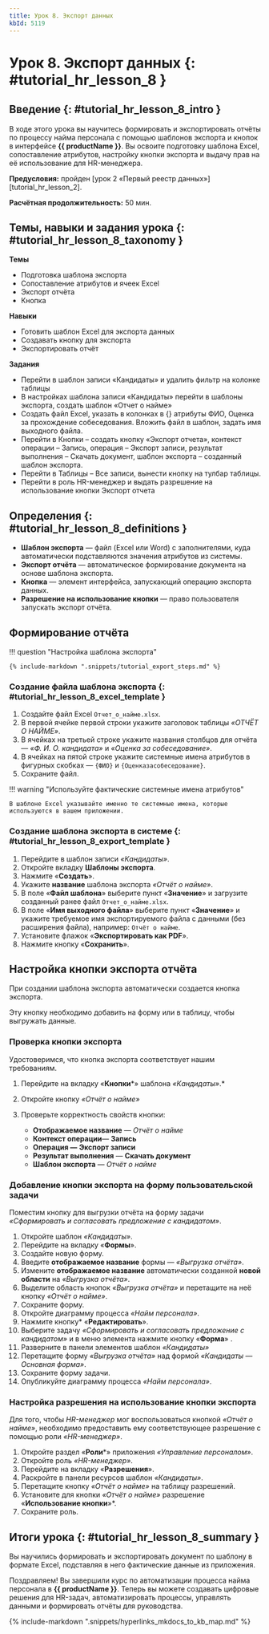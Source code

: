 ```yaml
---
title: Урок 8. Экспорт данных
kbId: 5119
---
```


# Урок 8. Экспорт данных {: #tutorial_hr_lesson_8 }

## Введение {: #tutorial_hr_lesson_8_intro }

В ходе этого урока вы научитесь формировать и экспортировать отчёты по процессу найма персонала с помощью шаблонов экспорта и кнопок в интерфейсе **{{ productName }}**. Вы освоите подготовку шаблона Excel, сопоставление атрибутов, настройку кнопки экспорта и выдачу прав на её использование для HR-менеджера.

**Предусловия:** пройден [урок 2 «Первый реестр данных»][tutorial_hr_lesson_2].

**Расчётная продолжительность:** 50 мин.

## Темы, навыки и задания урока {: #tutorial_hr_lesson_8_taxonomy }

**Темы**

- Подготовка шаблона экспорта
- Сопоставление атрибутов и ячеек Excel
- Экспорт отчёта
- Кнопка

**Навыки**

- Готовить шаблон Excel для экспорта данных
- Создавать кнопку для экспорта
- Экспортировать отчёт

**Задания**

- Перейти в шаблон записи «Кандидаты» и удалить фильтр на колонке таблицы
- В настройках шаблона записи «Кандидаты» перейти в шаблоны экспорта, создать шаблон «Отчет о найме»
- Создать файл Excel, указать в колонках в {} атрибуты ФИО, Оценка за прохождение  собеседования. Вложить файл в шаблон, задать имя выходного файла.
- Перейти в Кнопки – создать кнопку «Экспорт отчета», контекст операции – Запись, операция – Экспорт записи, результат выполнения – Скачать документ, шаблон экспорта – созданный шаблон экспорта.
- Перейти в Таблицы – Все записи, вынести кнопку на тулбар таблицы.
- Перейти в роль HR-менеджер и выдать разрешение на использование кнопки Экспорт отчета

## Определения {: #tutorial_hr_lesson_8_definitions }

- **Шаблон экспорта** — файл (Excel или Word) с заполнителями, куда автоматически подставляются значения атрибутов из системы.
- **Экспорт отчёта** — автоматическое формирование документа на основе шаблона экспорта.
- **Кнопка** — элемент интерфейса, запускающий операцию экспорта данных.
- **Разрешение на использование кнопки** — право пользователя запускать экспорт отчёта.

## Формирование отчёта

!!! question "Настройка шаблона экспорта"
    
    {% include-markdown ".snippets/tutorial_export_steps.md" %}

### Создание файла шаблона экспорта {: #tutorial_hr_lesson_8_excel_template }

1. Создайте файл Excel `Отчет_о_найме.xlsx`.
2. В первой ячейке первой строки укажите заголовок таблицы _«ОТЧЁТ О НАЙМЕ»_.
3. В ячейках на третьей строке укажите названия столбцов для отчёта — _«Ф. И. О. кандидата»_ и _«Оценка за собеседование»_.
4. В ячейках на пятой строке укажите системные имена атрибутов в фигурных скобках — `{ФИО}` и `{Оценказасобеседование}`.
5. Сохраните файл.

!!! warning "Используйте фактические системные имена атрибутов"

    В шаблоне Excel указывайте именно те системные имена, которые используются в вашем приложении.

### Создание шаблона экспорта в системе {: #tutorial_hr_lesson_8_export_template }

1. Перейдите в шаблон записи _«Кандидаты»_.
2. Откройте вкладку **Шаблоны экспорта**.
3. Нажмите «**Создать**».
4. Укажите **название** шаблона экспорта _«Отчёт о найме»_.
5. В поле «**Файл шаблона**» выберите пункт «**Значение**»  и загрузите созданный ранее файл `Отчет_о_найме.xlsx`.
6. В поле «**Имя выходного файла**» выберите пункт «**Значение**» и укажите требуемое имя экспортируемого файла с данными (без расширения файла), например: `Отчёт о найме`.
7. Установите флажок «**Экспортировать как PDF**».
8. Нажмите кнопку «**Сохранить**».

## Настройка кнопки экспорта отчёта

При создании шаблона экспорта автоматически создается кнопка экспорта.

Эту кнопку необходимо добавить на форму или в таблицу, чтобы выгружать данные.

### Проверка кнопки экспорта

Удостоверимся, что кнопка экспорта соответствует нашим требованиям.

1. Перейдите на вкладку «**Кнопки***» шаблона _«Кандидаты»_.*
2. Откройте кнопку _«Отчёт о найме»_
3. Проверьте корректность свойств кнопки:

    - **Отображаемое название** — _Отчёт о найме_
    - **Контекст операции**— **Запись**
    - **Операция —** **Экспорт записи**
    - **Результат выполнения** — **Скачать документ**
    - **Шаблон экспорта** — _Отчёт о найме_

### Добавление кнопки экспорта на форму пользовательской задачи

Поместим кнопку для выгрузки отчёта на форму задачи _«Сформировать и согласовать предложение с кандидатом»_.

1. Откройте шаблон _«Кандидаты»_.
2. Перейдите на вкладку «**Формы**».
3. Создайте новую форму.
4. Введите **отображаемое название** формы — _«Выгрузка отчёта»_.
5. Измените **отображаемое название** автоматически созданной **новой области** на _«Выгрузка отчёта»_.
6. Выделите область кнопок _«Выгрузка отчёта»_ и перетащите на неё кнопку _«Отчёт о найме»_.
7. Сохраните форму.
8. Откройте диаграмму процесса _«Найм персонала»_.
9. Нажмите кнопку* «**Редактировать**».
10. Выберите задачу _«Сформировать и согласовать предложение с кандидатом»_ и в меню элемента нажмите кнопку «**Форма**» <i class="fa-light fa-newspaper">‌</i>.
11. Разверните в панели элементов шаблон _«Кандидаты»_
12. Перетащите форму _«Выгрузка отчёта»_ над формой _«Кандидаты — Основная форма»_.
13. Сохраните форму задачи.
14. Опубликуйте диаграмму процесса _«Найм персонала»_.

### Настройка разрешения на использование кнопки экспорта

Для того, чтобы _HR-менеджер_ мог воспользоваться кнопкой _«Отчёт о найме»_, необходимо предоставить ему соответствующее разрешение с помощью роли _«HR-менеджер»_.

1. Откройте раздел «**Роли***» приложения _«Управление персоналом»_.
2. Откройте роль _«HR-менеджер»_.
3. Перейдите на вкладку «**Разрешения**».
4. Раскройте в панели ресурсов шаблон _«Кандидаты»_.
5. Перетащите кнопку _«Отчёт о найме»_ на таблицу разрешений.
6. Установите для кнопки _«Отчёт о найме»_ разрешение «**Использование кнопки**»*.
7. Сохраните роль.

## Итоги урока {: #tutorial_hr_lesson_8_summary }

Вы научились формировать и экспортировать документ по шаблону в формате Excel, подставляя в него фактические данные из приложения.

Поздравляем! Вы завершили курс по автоматизации процесса найма персонала в **{{ productName }}**. Теперь вы можете создавать цифровые решения для HR-задач, автоматизировать процессы, управлять данными и формировать отчёты для руководства.

{% include-markdown ".snippets/hyperlinks_mkdocs_to_kb_map.md" %}
